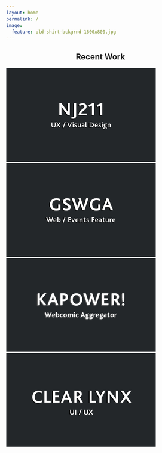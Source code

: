 ```yaml
---
layout: home
permalink: /
image:
  feature: old-shirt-bckgrnd-1600x800.jpg
---
```


<h2 style="text-align:center;">Recent Work</h2>
<div class="tiles">
<div class="tile">
   <a href="portfolio/NJ211" title="NJ211" class="post-teaser"><img src="images/nj211-logo.gif" alt="teaser" itemprop="image" /></a>
</div><!-- /.tile -->

<div class="tile">
  <a href="portfolio/GSWGA" title="GSWGA" class="post-teaser"><img src="images/GSWGA-logo.gif" alt="teaser" itemprop="image" />
    </a>
</div><!-- /.tile -->

<div class="tile">
  <a href="portfolio/Kapower" title="KAPOWER!" class="post-teaser"><img src="images/KAPOWER-logo.gif" alt="teaser" itemprop="image" /></a>
</div><!-- /.tile -->
<div class="tile">
  <a href="portfolio/clearlynx" title="ClearLynx" class="post-teaser"><img src="images/clearlynx-logo.gif" alt="teaser" itemprop="image" /></a>
</div><!-- /.tile -->


</div><!-- /.tiles -->

